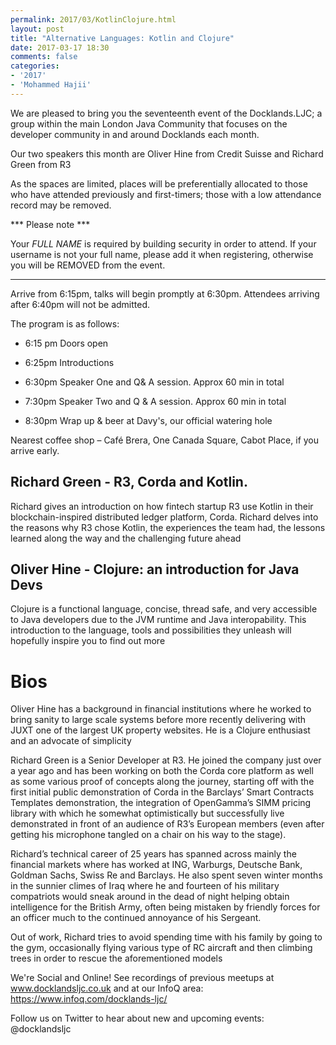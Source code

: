 ```yaml
---
permalink: 2017/03/KotlinClojure.html
layout: post
title: "Alternative Languages: Kotlin and Clojure"
date: 2017-03-17 18:30
comments: false
categories: 
- '2017'
- 'Mohammed Hajii' 
---
```



We are pleased to bring you the seventeenth event of the Docklands.LJC; a group within the main London Java Community that focuses on the developer community in and around Docklands each month.

Our two speakers this month are Oliver Hine from Credit Suisse and Richard Green from R3

As the spaces are limited, places will be preferentially allocated to those who have attended previously and first-timers; those with a low attendance record may be removed. 

*** Please note ***

Your *FULL NAME* is required by building security in order to attend.
If your username is not your full name, please add it when registering, otherwise you will be REMOVED from the event.

*********************

Arrive from 6:15pm, talks will begin promptly at 6:30pm. 
Attendees arriving after 6:40pm will not be admitted.

The program is as follows:

- 6:15 pm Doors open 

- 6:25pm Introductions

- 6:30pm Speaker One and Q& A session. Approx 60 min in total

- 7:30pm Speaker Two and Q & A session. Approx 60 min in total

- 8:30pm Wrap up & beer at Davy's, our official watering hole 


Nearest coffee shop – Café Brera, One Canada Square, Cabot Place, if you arrive early. 


Richard Green - R3, Corda and Kotlin.
-------------------------------------------------

Richard gives an introduction on how fintech startup R3 use Kotlin in their blockchain-inspired distributed ledger platform, Corda. Richard delves into the reasons why R3 chose Kotlin, the experiences the team had, the lessons learned along the way and the challenging future ahead


Oliver Hine - Clojure: an introduction for Java Devs
------------------------------------------------------------------

Clojure is a functional language, concise, thread safe, and very accessible to Java developers due to the JVM runtime and Java interopability. This introduction to the language, tools and possibilities they unleash will hopefully inspire you to find out more


Bios
====


Oliver Hine has a background in financial institutions where he worked to bring sanity to large scale systems before more recently delivering with JUXT one of the largest UK property websites. He is a Clojure enthusiast and an advocate of simplicity

Richard Green is a Senior Developer at R3. He joined the company just over a year ago and has been working on both the Corda core platform as well as some various proof of concepts along the journey, starting off with the first initial public demonstration of Corda in the Barclays’ Smart Contracts Templates demonstration, the integration of OpenGamma’s SIMM pricing library with which he somewhat optimistically but successfully live demonstrated in front of an audience of R3’s European members (even after getting his microphone tangled on a chair on his way to the stage).

Richard’s technical career of 25 years has spanned across mainly the financial markets where has worked at ING, Warburgs, Deutsche Bank, Goldman Sachs, Swiss Re and Barclays. He also spent seven winter months in the sunnier climes of Iraq where he and fourteen of his military compatriots would sneak around in the dead of night helping obtain intelligence for the British Army, often being mistaken by friendly forces for an officer much to the continued annoyance of his Sergeant.

Out of work, Richard tries to avoid spending time with his family by going to the gym, occasionally flying various type of RC aircraft and then climbing trees in order to rescue the aforementioned models


We're Social and Online!
See recordings of previous meetups at www.docklandsljc.co.uk and at our InfoQ area: https://www.infoq.com/docklands-ljc/


Follow us on Twitter to hear about new and upcoming events: @docklandsljc
